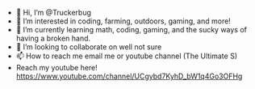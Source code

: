 - 👋 Hi, I’m @Truckerbug
- 👀 I’m interested in coding, farming, outdoors, gaming, and more!
- 🌱 I’m currently learning math, coding, gaming, and the sucky ways of having a broken hand.
- 💞️ I’m looking to collaborate on well not sure
- 📫 How to reach me email me or youtube channel (The Ultimate S)
- Reach my youtube here! https://www.youtube.com/channel/UCgybd7KyhD_bW1q4Go3OFHg
<!---
Truckerbug/Truckerbug is a ✨ special ✨ repository because its `README.md` (this file) appears on your GitHub profile.
You can click the Preview link to take a look at your changes.
--->
